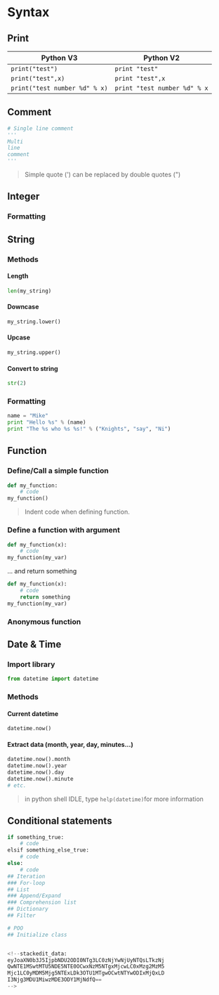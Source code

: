 # Syntax
## Print
Python V3 | Python V2
-------- | -----
`print("test")` | `print "test"`
`print("test",x)` | `print "test",x`
`print("test number %d" % x)` | `print "test number %d" % x`

## Comment
```python
# Single line comment
''' 
Multi
line 
comment
'''
```
> Simple quote (') can be replaced by double quotes (")

## Integer
### Formatting

## String
### Methods
#### Length
```python
len(my_string)
```
#### Downcase
```python
my_string.lower()
```
#### Upcase
```python
my_string.upper()
```
#### Convert to string
```python
str(2)
```
### Formatting
```python
name = "Mike"
print "Hello %s" % (name)
print "The %s who %s %s!" % ("Knights", "say", "Ni")
```
## Function
### Define/Call a simple function
```python
def my_function:
	# code
my_function()
```
> Indent code when defining function. 

### Define a function with argument
```python
def my_function(x):
	# code
my_function(my_var)
```
... and return something
```python
def my_function(x):
	# code
	return something
my_function(my_var)
```
### Anonymous function

## Date & Time
### Import library
```python
from datetime import datetime
```
### Methods
#### Current datetime
```python
datetime.now()
```
#### Extract data (month, year, day, minutes...)
```python
datetime.now().month
datetime.now().year
datetime.now().day
datetime.now().minute
# etc.
```
> in python shell IDLE, type `help(datetime)`for more information

## Conditional statements
```python
if something_true:
	# code
elsif something_else_true:
	# code 
else:
	# code
## Iteration
### For-loop
## List
### Append/Expand
### Comprehension list
## Dictionary
## Filter

# POO
## Initialize class


<!--stackedit_data:
eyJoaXN0b3J5IjpbNDU2ODI0NTg3LC0zNjYwNjUyNTQsLTkzNj
QwNTE1MSwtMTU5NDE5NTE0OCwxNzM5NTgxMjcwLC0xMzg2MzM5
Mjc1LC0yMDM5Mjg5NTExLDk3OTU1MTgwOCwtNTYwODIxMjQxLD
I3Njg3MDU1MiwzMDE3ODY1MjNdfQ==
-->